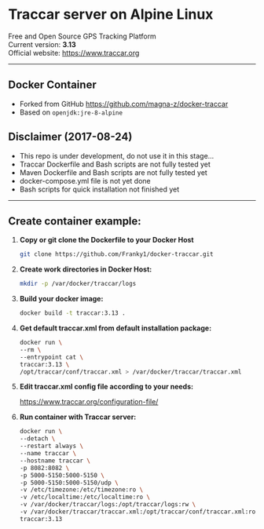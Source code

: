 # Traccar server on Alpine Linux

Free and Open Source GPS Tracking Platform  
Current version: **3.13**  
Official website: https://www.traccar.org  

_____

## Docker Container  

- Forked from GitHub https://github.com/magna-z/docker-traccar  
- Based on `openjdk:jre-8-alpine`

## Disclaimer (2017-08-24)  

- This repo is under development, do not use it in this stage...
- Traccar Dockerfile and Bash scripts are not fully tested yet
- Maven Dockerfile and Bash scripts are not fully tested yet
- docker-compose.yml file is not yet done
- Bash scripts for quick installation not finished yet

_____

## Create container example:  

1. **Copy or git clone the Dockerfile to your Docker Host**

    ```bash
    git clone https://github.com/Franky1/docker-traccar.git
    ```

2. **Create work directories in Docker Host:**     

    ```bash
    mkdir -p /var/docker/traccar/logs
    ```

3. **Build your docker image:**  

    ```bash
    docker build -t traccar:3.13 .
    ```

4. **Get default traccar.xml from default installation package:**  

    ```bash
    docker run \
    --rm \
    --entrypoint cat \
    traccar:3.13 \
    /opt/traccar/conf/traccar.xml > /var/docker/traccar/traccar.xml
    ```

5. **Edit traccar.xml config file according to your needs:**  

    https://www.traccar.org/configuration-file/

6. **Run container with Traccar server:**

    ```bash
    docker run \
    --detach \
    --restart always \
    --name traccar \
    --hostname traccar \
    -p 8082:8082 \
    -p 5000-5150:5000-5150 \
    -p 5000-5150:5000-5150/udp \
    -v /etc/timezone:/etc/timezone:ro \
    -v /etc/localtime:/etc/localtime:ro \
    -v /var/docker/traccar/logs:/opt/traccar/logs:rw \
    -v /var/docker/traccar/traccar.xml:/opt/traccar/conf/traccar.xml:ro \
    traccar:3.13
    ```
